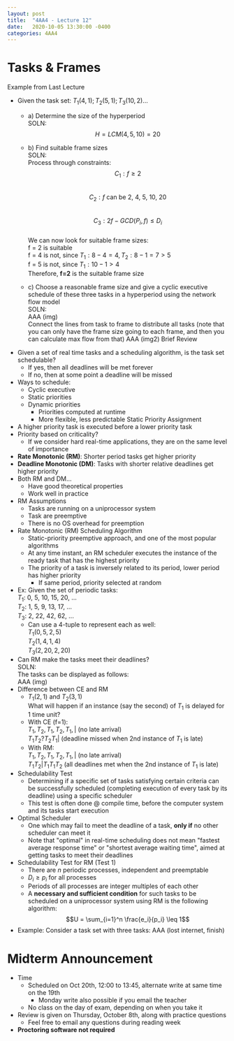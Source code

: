 ```yaml
---
layout: post
title:  "4AA4 - Lecture 12"
date:   2020-10-05 13:30:00 -0400
categories: 4AA4
---
```


Tasks & Frames
===

Example from Last Lecture
- Given the task set: $T_1(4, 1); T_2(5, 1); T_3(10, 2)$...
    - a) Determine the size of the hyperperiod  
    SOLN:  
    $$H = LCM(4, 5, 10) = 20$$
    - b) Find suitable frame sizes  
    SOLN:  
    Process through constraints:  
    $$C_1: f \geq 2$$  
    $$C_2: f \text{ can be 2, 4, 5, 10, 20}$$  
    $$C_3: 2f - GCD(P_i, f) \leq D_i$$  
    We can now look for suitable frame sizes:  
    f = 2 is suitable  
    f = 4 is not, since $T_1: 8-4 = 4, T_2: 8-1 = 7 \gt 5$  
    f = 5 is not, since $T_1: 10-1 \gt 4$  
    Therefore, **f=2**  is the suitable frame size

    - c) Choose a reasonable frame size and give a cyclic executive schedule of these three tasks in a hyperperiod using the network flow model  
    SOLN:  
    AAA (img)  
    Connect the lines from task to frame to distribute all tasks (note that you can only have the frame size going to each frame, and then you can calculate max flow from that)
    AAA (img2)
Brief Review
- Given a set of real time tasks and a scheduling algorithm, is the task set schedulable?
    - If yes, then all deadlines will be met forever
    - If no, then at some point a deadline will be missed
- Ways to schedule:
    - Cyclic executive
    - Static priorities
    - Dynamic priorities
        - Priorities computed at runtime
        - More flexible, less predictable
Static Priority Assignment
- A higher priority task is executed before a lower priority task
- Priority based on criticality?
    - If we consider hard real-time applications, they are on the same level of importance
- **Rate Monotonic (RM)**: Shorter period tasks get higher priority
- **Deadline Monotonic (DM)**: Tasks with shorter relative deadlines get higher priority
- Both RM and DM...
    - Have good theoretical properties
    - Work well in practice
- RM Assumptions
    - Tasks are running on a uniprocessor system
    - Task are preemptive
    - There is no OS overhead for preemption
- Rate Monotonic (RM) Scheduling Algorithm
    - Static-priority preemptive approach, and one of the most popular algorithms
    - At any time instant, an RM scheduler executes the instance of the ready task that has the highest priority
    - The priority of a task is inversely related to its period, lower period has higher priority
        - If same period, priority selected at random
- Ex: Given the set of periodic tasks:  
$T_1$: 0, 5, 10, 15, 20, ...  
$T_2$: 1, 5, 9, 13, 17, ...  
$T_3$: 2, 22, 42, 62, ...  
    - Can use a 4-tuple to represent each as well:  
    $T_1 (0, 5, 2, 5)$  
    $T_2 (1, 4, 1, 4)$  
    $T_3 (2, 20, 2, 20)$  
- Can RM make the tasks meet their deadlines?  
SOLN:  
The tasks can be displayed as follows:  
AAA (img)
- Difference between CE and RM
    - $T_1(2, 1)$ and $T_2(3, 1)$  
    What will happen if an instance (say the second) of $T_1$ is delayed for 1 time unit?
    - With CE (f=1):  
    $T_1, T_2, T_1, T_2, T_1, |$ (no late arrival)  
    $T_1 T_2 ? T_2 T_1 |$ (deadline missed when 2nd instance of $T_1$ is late)
    - With RM:  
    $T_1, T_2, T_1, T_2, T_1, |$ (no late arrival)  
    $T_1 T_2 | T_1 T_1 T_2$ (all deadlines met when the 2nd instance of $T_1$ is late)
- Schedulability Test
    - Determining if a specific set of tasks satisfying certain criteria can be successfully scheduled (completing execution of every task by its deadline) using a specific scheduler
    - This test is often done @ compile time, before the computer system and its tasks start execution
- Optimal Scheduler
    - One which may fail to meet the deadline of a task, **only if** no other scheduler can meet it
    - Note that "optimal" in real-time scheduling does not mean "fastest average response time" or "shortest average waiting time", aimed at getting tasks to meet their deadlines
- Schedulability Test for RM (Test 1)
    - There are *n* periodic processes, independent and preemptable
    - $D_i \geq p_i$ for all processes
    - Periods of all processes are integer multiples of each other
    - A **necessary and sufficient condition** for such tasks to be scheduled on a uniprocessor system using RM is the following algorithm:  
    $$U = \sum_{i=1}^n \frac{e_i}{p_i} \leq 1$$
- Example: Consider a task set with three tasks:
AAA (lost internet, finish)


Midterm Announcement
===
- Time
    - Scheduled on Oct 20th, 12:00 to 13:45, alternate write at same time on the 19th
        - Monday write also possible if you email the teacher
    - No class on the day of exam, depending on when you take it
- Review is given on Thursday, October 8th, along with practice questions
    - Feel free to email any questions during reading week
- **Proctoring software not required**